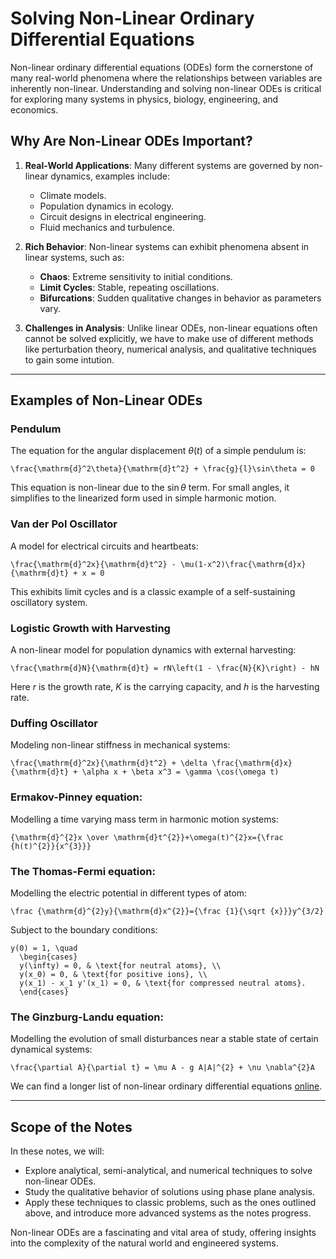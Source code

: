 # Solving Non-Linear Ordinary Differential Equations

Non-linear ordinary differential equations (ODEs) form the cornerstone of many real-world phenomena where the relationships between variables are inherently non-linear. Understanding and solving non-linear ODEs is critical for exploring many systems in physics, biology, engineering, and economics.

## Why Are Non-Linear ODEs Important?

1. **Real-World Applications**: Many different systems are governed by non-linear dynamics, examples include:
   - Climate models.
   - Population dynamics in ecology.
   - Circuit designs in electrical engineering.
   - Fluid mechanics and turbulence.

2. **Rich Behavior**: Non-linear systems can exhibit phenomena absent in linear systems, such as:
   - **Chaos**: Extreme sensitivity to initial conditions.
   - **Limit Cycles**: Stable, repeating oscillations.
   - **Bifurcations**: Sudden qualitative changes in behavior as parameters vary.

3. **Challenges in Analysis**: Unlike linear ODEs, non-linear equations often cannot be solved explicitly, we have to make use of different methods like perturbation theory, numerical analysis, and qualitative techniques to gain some intution.

---

## Examples of Non-Linear ODEs

### Pendulum
The equation for the angular displacement $\theta(t)$ of a simple pendulum is:
```{math}
\frac{\mathrm{d}^2\theta}{\mathrm{d}t^2} + \frac{g}{l}\sin\theta = 0
```
This equation is non-linear due to the $\sin\theta$ term. For small angles, it simplifies to the linearized form used in simple harmonic motion.

### Van der Pol Oscillator
A model for electrical circuits and heartbeats:
```{math}
\frac{\mathrm{d}^2x}{\mathrm{d}t^2} - \mu(1-x^2)\frac{\mathrm{d}x}{\mathrm{d}t} + x = 0
```
This exhibits limit cycles and is a classic example of a self-sustaining oscillatory system.

### Logistic Growth with Harvesting
A non-linear model for population dynamics with external harvesting:
```{math}
\frac{\mathrm{d}N}{\mathrm{d}t} = rN\left(1 - \frac{N}{K}\right) - hN
```
Here $r$ is the growth rate, $K$ is the carrying capacity, and $h$ is the harvesting rate.

### Duffing Oscillator
Modeling non-linear stiffness in mechanical systems:
```{math}
\frac{\mathrm{d}^2x}{\mathrm{d}t^2} + \delta \frac{\mathrm{d}x}{\mathrm{d}t} + \alpha x + \beta x^3 = \gamma \cos(\omega t)
```

### Ermakov-Pinney equation:
Modelling a time varying mass term in harmonic motion systems:
```{math}
{\mathrm{d}^{2}x \over \mathrm{d}t^{2}}+\omega(t)^{2}x={\frac {h(t)^{2}}{x^{3}}}
```


### The Thomas-Fermi equation:
Modelling the electric potential in different types of atom:
```{math}
\frac {\mathrm{d}^{2}y}{\mathrm{d}x^{2}}={\frac {1}{\sqrt {x}}}y^{3/2}
```

Subject to the boundary conditions:

```{math}
y(0) = 1, \quad 
  \begin{cases} 
  y(\infty) = 0, & \text{for neutral atoms}, \\ 
  y(x_0) = 0, & \text{for positive ions}, \\ 
  y(x_1) - x_1 y'(x_1) = 0, & \text{for compressed neutral atoms}.
  \end{cases}
```

### The Ginzburg-Landu equation:
Modelling the evolution of small disturbances near a stable state of certain dynamical systems:
```{math}
\frac{\partial A}{\partial t} = \mu A - g A|A|^{2} + \nu \nabla^{2}A
```


We can find a longer list of non-linear ordinary differential equations [online](https://en.wikipedia.org/wiki/List_of_nonlinear_ordinary_differential_equations).


---

## Scope of the Notes

In these notes, we will:
- Explore analytical, semi-analytical, and numerical techniques to solve non-linear ODEs.
- Study the qualitative behavior of solutions using phase plane analysis.
- Apply these techniques to classic problems, such as the ones outlined above, and introduce more advanced systems as the notes progress.

Non-linear ODEs are a fascinating and vital area of study, offering insights into the complexity of the natural world and engineered systems.
